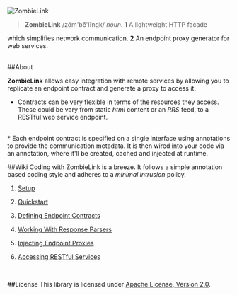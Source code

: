 ![ZombieLink](http://upload.wikimedia.org/wikipedia/commons/b/bf/ZombieLink_Banner.png) 

> <p><b>ZombieLink</b> /zŏm'bē'lĭngk/ <em>noun.</em> <b>1</b> A lightweight HTTP facade 
which simplifies network communication. <b>2</b> An endpoint proxy generator for web services.</p>   

<br/>
##About

**ZombieLink** allows easy integration with remote services by allowing you to replicate an endpoint 
contract and generate a proxy to access it.   

* Contracts can be very flexible in terms of the resources they access. These could be vary from static 
*html* content or an *RRS* feed, to a RESTful web service endpoint.   
<br/>
* Each endpoint contract is specified on a single interface using annotations to provide the communication 
metadata. It is then wired into your code via an annotation, where it'll be created, cached and injected at 
runtime.   
<br/>

##Wiki
Coding with ZombieLink is a breeze. It follows a simple annotation based coding style 
and adheres to a *minimal intrusion* policy.   


1. [Setup](https://github.com/sahan/ZombieLink/wiki/Setup)

2. [Quickstart](https://github.com/sahan/ZombieLink/wiki/Quickstart)

3. [Defining Endpoint Contracts](https://github.com/sahan/ZombieLink/wiki/Defining-Endpoint-Contracts)

4. [Working With Response Parsers](https://github.com/sahan/ZombieLink/wiki/Working-With-Response-Parsers)

5. [Injecting Endpoint Proxies](https://github.com/sahan/ZombieLink/wiki/Injecting-Endpoint-Proxies)

6. [Accessing RESTful Services](https://github.com/sahan/ZombieLink/wiki/Accessing-RESTful-Services)   
<br/>

##License
This library is licensed under [Apache License, Version 2.0](http://www.apache.org/licenses/LICENSE-2.0.html).
